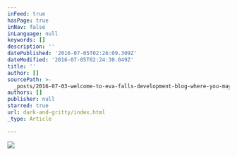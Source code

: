 ```yaml
---
inFeed: true
hasPage: true
inNav: false
inLanguage: null
keywords: []
description: ''
datePublished: '2016-07-05T02:26:09.309Z'
dateModified: '2016-07-05T02:24:30.049Z'
title: ''
author: []
sourcePath: >-
  _posts/2016-07-03-welcome-to-eva-falls-development-blog-where-you-may-find-co.md
authors: []
publisher: null
starred: true
url: dark-and-gritty/index.html
_type: Article

---
```

![](https://the-grid-user-content.s3-us-west-2.amazonaws.com/112a0d1a-de77-42e2-9ebf-2765c389c457.png)